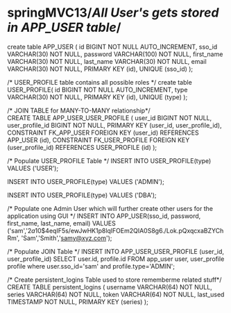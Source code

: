 # springMVC13/*All User's gets stored in APP_USER table*/
create table APP_USER (
   id BIGINT NOT NULL AUTO_INCREMENT,
   sso_id VARCHAR(30) NOT NULL,
   password VARCHAR(100) NOT NULL,
   first_name VARCHAR(30) NOT NULL,
   last_name  VARCHAR(30) NOT NULL,
   email VARCHAR(30) NOT NULL,
   PRIMARY KEY (id),
   UNIQUE (sso_id)
);
  
/* USER_PROFILE table contains all possible roles */ 
create table USER_PROFILE(
   id BIGINT NOT NULL AUTO_INCREMENT,
   type VARCHAR(30) NOT NULL,
   PRIMARY KEY (id),
   UNIQUE (type)
);
  
/* JOIN TABLE for MANY-TO-MANY relationship*/  
CREATE TABLE APP_USER_USER_PROFILE (
    user_id BIGINT NOT NULL,
    user_profile_id BIGINT NOT NULL,
    PRIMARY KEY (user_id, user_profile_id),
    CONSTRAINT FK_APP_USER FOREIGN KEY (user_id) REFERENCES APP_USER (id),
    CONSTRAINT FK_USER_PROFILE FOREIGN KEY (user_profile_id) REFERENCES USER_PROFILE (id)
);
 
/* Populate USER_PROFILE Table */
INSERT INTO USER_PROFILE(type)
VALUES ('USER');
 
INSERT INTO USER_PROFILE(type)
VALUES ('ADMIN');
 
INSERT INTO USER_PROFILE(type)
VALUES ('DBA');
 
 
/* Populate one Admin User which will further create other users for the application using GUI */
INSERT INTO APP_USER(sso_id, password, first_name, last_name, email)
VALUES ('sam','$2a$10$4eqIF5s/ewJwHK1p8lqlFOEm2QIA0S8g6./Lok.pQxqcxaBZYChRm', 'Sam','Smith','samy@xyz.com');
 
 
/* Populate JOIN Table */
INSERT INTO APP_USER_USER_PROFILE (user_id, user_profile_id)
  SELECT user.id, profile.id FROM app_user user, user_profile profile
  where user.sso_id='sam' and profile.type='ADMIN';

/* Create persistent_logins Table used to store rememberme related stuff*/
CREATE TABLE persistent_logins (
    username VARCHAR(64) NOT NULL,
    series VARCHAR(64) NOT NULL,
    token VARCHAR(64) NOT NULL,
    last_used TIMESTAMP NOT NULL,
    PRIMARY KEY (series)
);

